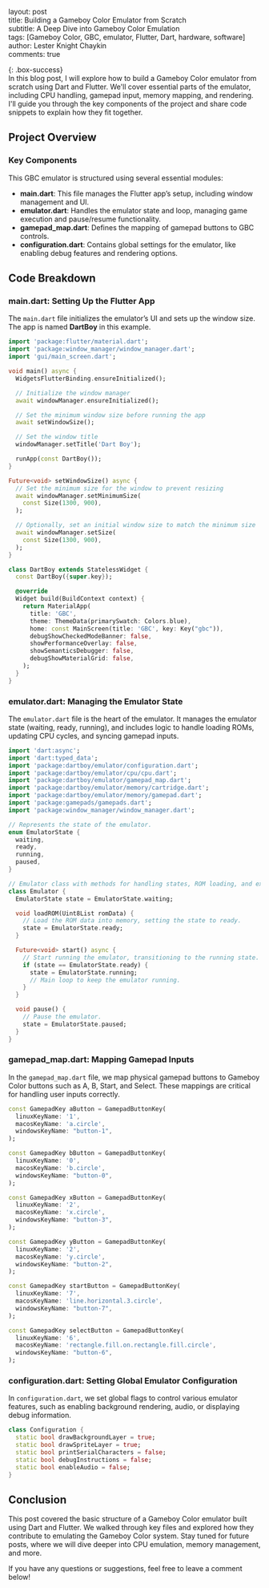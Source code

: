 layout: post  
title: Building a Gameboy Color Emulator from Scratch  
subtitle: A Deep Dive into Gameboy Color Emulation  
tags: [Gameboy Color, GBC, emulator, Flutter, Dart, hardware, software]  
author: Lester Knight Chaykin  
comments: true  

{: .box-success}  
In this blog post, I will explore how to build a Gameboy Color emulator from scratch using Dart and Flutter. We'll cover essential parts of the emulator, including CPU handling, gamepad input, memory mapping, and rendering. I'll guide you through the key components of the project and share code snippets to explain how they fit together.

## Project Overview

### Key Components

This GBC emulator is structured using several essential modules:
- **main.dart**: This file manages the Flutter app’s setup, including window management and UI.
- **emulator.dart**: Handles the emulator state and loop, managing game execution and pause/resume functionality.
- **gamepad_map.dart**: Defines the mapping of gamepad buttons to GBC controls.
- **configuration.dart**: Contains global settings for the emulator, like enabling debug features and rendering options.

## Code Breakdown

### main.dart: Setting Up the Flutter App

The ```main.dart``` file initializes the emulator’s UI and sets up the window size. The app is named **DartBoy** in this example.

```dart  
import 'package:flutter/material.dart';  
import 'package:window_manager/window_manager.dart';  
import 'gui/main_screen.dart';

void main() async {  
  WidgetsFlutterBinding.ensureInitialized();

  // Initialize the window manager  
  await windowManager.ensureInitialized();

  // Set the minimum window size before running the app  
  await setWindowSize();

  // Set the window title  
  windowManager.setTitle('Dart Boy');

  runApp(const DartBoy());  
}

Future<void> setWindowSize() async {  
  // Set the minimum size for the window to prevent resizing  
  await windowManager.setMinimumSize(  
    const Size(1300, 900),  
  );

  // Optionally, set an initial window size to match the minimum size  
  await windowManager.setSize(  
    const Size(1300, 900),  
  );  
}

class DartBoy extends StatelessWidget {  
  const DartBoy({super.key});

  @override  
  Widget build(BuildContext context) {  
    return MaterialApp(  
      title: 'GBC',  
      theme: ThemeData(primarySwatch: Colors.blue),  
      home: const MainScreen(title: 'GBC', key: Key("gbc")),  
      debugShowCheckedModeBanner: false,  
      showPerformanceOverlay: false,  
      showSemanticsDebugger: false,  
      debugShowMaterialGrid: false,  
    );  
  }  
}  
```

### emulator.dart: Managing the Emulator State

The ```emulator.dart``` file is the heart of the emulator. It manages the emulator state (waiting, ready, running), and includes logic to handle loading ROMs, updating CPU cycles, and syncing gamepad inputs.

```dart  
import 'dart:async';  
import 'dart:typed_data';  
import 'package:dartboy/emulator/configuration.dart';  
import 'package:dartboy/emulator/cpu/cpu.dart';  
import 'package:dartboy/emulator/gamepad_map.dart';  
import 'package:dartboy/emulator/memory/cartridge.dart';  
import 'package:dartboy/emulator/memory/gamepad.dart';  
import 'package:gamepads/gamepads.dart';  
import 'package:window_manager/window_manager.dart';

// Represents the state of the emulator.  
enum EmulatorState {  
  waiting,  
  ready,  
  running,  
  paused,  
}

// Emulator class with methods for handling states, ROM loading, and execution.  
class Emulator {  
  EmulatorState state = EmulatorState.waiting;

  void loadROM(Uint8List romData) {  
    // Load the ROM data into memory, setting the state to ready.  
    state = EmulatorState.ready;  
  }

  Future<void> start() async {  
    // Start running the emulator, transitioning to the running state.  
    if (state == EmulatorState.ready) {  
      state = EmulatorState.running;  
      // Main loop to keep the emulator running.  
    }  
  }

  void pause() {  
    // Pause the emulator.  
    state = EmulatorState.paused;  
  }  
}  
```

### gamepad_map.dart: Mapping Gamepad Inputs

In the ```gamepad_map.dart``` file, we map physical gamepad buttons to Gameboy Color buttons such as A, B, Start, and Select. These mappings are critical for handling user inputs correctly.

```dart  
const GamepadKey aButton = GamepadButtonKey(  
  linuxKeyName: '1',  
  macosKeyName: 'a.circle',  
  windowsKeyName: "button-1",  
);

const GamepadKey bButton = GamepadButtonKey(  
  linuxKeyName: '0',  
  macosKeyName: 'b.circle',  
  windowsKeyName: "button-0",  
);

const GamepadKey xButton = GamepadButtonKey(  
  linuxKeyName: '2',  
  macosKeyName: 'x.circle',  
  windowsKeyName: "button-3",  
);

const GamepadKey yButton = GamepadButtonKey(  
  linuxKeyName: '2',  
  macosKeyName: 'y.circle',  
  windowsKeyName: "button-2",  
);

const GamepadKey startButton = GamepadButtonKey(  
  linuxKeyName: '7',  
  macosKeyName: 'line.horizontal.3.circle',  
  windowsKeyName: "button-7",  
);

const GamepadKey selectButton = GamepadButtonKey(  
  linuxKeyName: '6',  
  macosKeyName: 'rectangle.fill.on.rectangle.fill.circle',  
  windowsKeyName: "button-6",  
);  
```

### configuration.dart: Setting Global Emulator Configuration

In ```configuration.dart```, we set global flags to control various emulator features, such as enabling background rendering, audio, or displaying debug information.

```dart  
class Configuration {  
  static bool drawBackgroundLayer = true;  
  static bool drawSpriteLayer = true;  
  static bool printSerialCharacters = false;  
  static bool debugInstructions = false;  
  static bool enableAudio = false;  
}  
```

## Conclusion

This post covered the basic structure of a Gameboy Color emulator built using Dart and Flutter. We walked through key files and explored how they contribute to emulating the Gameboy Color system. Stay tuned for future posts, where we will dive deeper into CPU emulation, memory management, and more.

If you have any questions or suggestions, feel free to leave a comment below!
